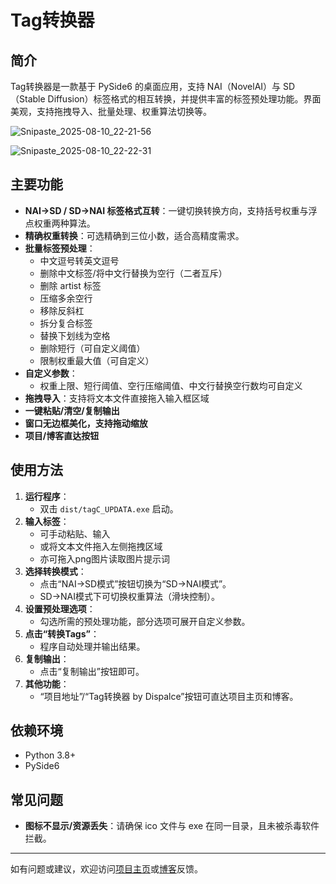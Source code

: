 # Tag转换器

## 简介
Tag转换器是一款基于 PySide6 的桌面应用，支持 NAI（NovelAI）与 SD（Stable Diffusion）标签格式的相互转换，并提供丰富的标签预处理功能。界面美观，支持拖拽导入、批量处理、权重算法切换等。

![Snipaste_2025-08-10_22-21-56](D:\GitHubLocalRepositories\TagConverter\Snipaste_2025-08-10_22-21-56.png)

![Snipaste_2025-08-10_22-22-31](D:\GitHubLocalRepositories\TagConverter\Snipaste_2025-08-10_22-22-31.png)

## 主要功能

- **NAI→SD / SD→NAI 标签格式互转**：一键切换转换方向，支持括号权重与浮点权重两种算法。
- **精确权重转换**：可选精确到三位小数，适合高精度需求。
- **批量标签预处理**：
  - 中文逗号转英文逗号
  - 删除中文标签/将中文行替换为空行（二者互斥）
  - 删除 artist 标签
  - 压缩多余空行
  - 移除反斜杠
  - 拆分复合标签
  - 替换下划线为空格
  - 删除短行（可自定义阈值）
  - 限制权重最大值（可自定义）
- **自定义参数**：
  - 权重上限、短行阈值、空行压缩阈值、中文行替换空行数均可自定义
- **拖拽导入**：支持将文本文件直接拖入输入框区域
- **一键粘贴/清空/复制输出**
- **窗口无边框美化，支持拖动缩放**
- **项目/博客直达按钮**

## 使用方法
1. **运行程序**：
   - 双击 `dist/tagC_UPDATA.exe` 启动。
2. **输入标签**：
   - 可手动粘贴、输入
   - 或将文本文件拖入左侧拖拽区域
   - 亦可拖入png图片读取图片提示词
3. **选择转换模式**：
   - 点击“NAI→SD模式”按钮切换为“SD→NAI模式”。
   - SD→NAI模式下可切换权重算法（滑块控制）。
4. **设置预处理选项**：
   - 勾选所需的预处理功能，部分选项可展开自定义参数。
5. **点击“转换Tags”**：
   - 程序自动处理并输出结果。
6. **复制输出**：
   - 点击“复制输出”按钮即可。
7. **其他功能**：
   - “项目地址”/“Tag转换器 by Dispalce”按钮可直达项目主页和博客。

## 依赖环境
- Python 3.8+
- PySide6

## 常见问题
- **图标不显示/资源丢失**：请确保 ico 文件与 exe 在同一目录，且未被杀毒软件拦截。

---

如有问题或建议，欢迎访问[项目主页](https://github.com/MikumikuDAIFans/TagConverter)或[博客](https://displace-github-io.vercel.app/)反馈。
